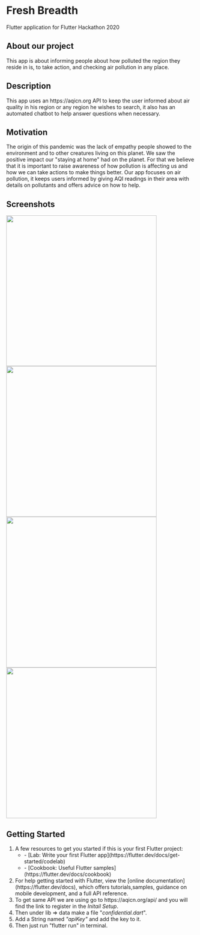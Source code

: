 # Fresh Breadth

Flutter application for Flutter Hackathon 2020

## About our project
<p>This app is about informing people about how polluted the region they reside in is, to take action, and checking air pollution in any place.</p>

## Description
<p>This app uses an https://aqicn.org API to keep the user informed about air quality in his region or any region he wishes to search, it also has an automated chatbot to help answer questions when necessary.</p>

## Motivation
<p>The origin of this pandemic was the lack of empathy people showed to the environment and to other creatures living on this planet. We saw the positive impact our "staying at home" had on the planet. For that we believe that it is important to raise awareness of how pollution is affecting us and how we can take actions to make things better. Our app focuses on air pollution, it keeps users informed by giving AQI readings in their area with details on pollutants and offers advice on how to help.</p>

## Screenshots
<img src="https://github.com/rmm93/fresh_breath/blob/master/README%20items/Screenhot%20(1).png" width = 400> <img src="https://github.com/rmm93/fresh_breath/blob/master/README%20items/Screenhot%20(3).png" width = 400>
<img src="https://github.com/rmm93/fresh_breath/blob/master/README%20items/Screenhot%20(4).png" width = 400> <img src="https://github.com/rmm93/fresh_breath/blob/master/README%20items/Screenhot%20(2).png" width = 400>

## Getting Started

<ol>
<li>A few resources to get you started if this is your first Flutter project:
<ul>
<li>- [Lab: Write your first Flutter app](https://flutter.dev/docs/get-started/codelab)</li>
<li>- [Cookbook: Useful Flutter samples](https://flutter.dev/docs/cookbook)</li>
</ul>
</li>
<li>For help getting started with Flutter, view the [online documentation](https://flutter.dev/docs), which offers tutorials,samples, guidance on mobile development, and a full API reference.</li>

<li>To get same API we are using go to https://aqicn.org/api/ and you will find the link to register in the <i>Initail Setup</i>.</li>
<li>Then under lib => data make a file "<i>confidential.dart</i>".</li>
<li>Add a String named <i>"apiKey"</i> and add the key to it.</li>
<li>Then just run "flutter run" in terminal.</li>
</ol>
